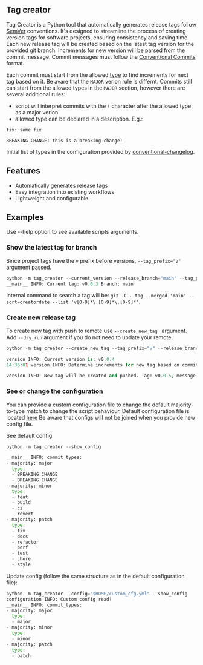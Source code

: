 ## Tag creator

Tag Creator is a Python tool that automatically generates release tags follow [SemVer](https://semver.org/) conventions.
It's designed to streamline the process of creating version tags for software projects, ensuring consistency and saving time.
Each new release tag will be created based on the latest tag version for the provided git branch. Increments for new version
will be parsed from the commit message. Commit messages must follow the [Conventional Commits](https://www.conventionalcommits.org/en/v1.0.0/) format.

Each commit must start from the allowed [type](tag_creator/configuration.yml) to find increments for next tag based on it.
Be avare that the `MAJOR` verion rule is differnt. Commits still can start from the allowed types in the `MAJOR` section, however there are several
additional rules:

- script will interpret commits with the `!` character after the allowed type as a major verion
- allowed type can be declared in a description. E.g.:

```
fix: some fix

BREAKING CHANGE: this is a breaking change!
```

Initial list of types in the configuration provided by [conventional-changelog](https://github.com/conventional-changelog/commitlint/tree/master/@commitlint/config-conventional#type-enum).

## Features

- Automatically generates release tags
- Easy integration into existing workflows
- Lightweight and configurable

## Examples

Use --help option to see available scripts arguments.

### Show the latest tag for branch

Since project tags have the `v` prefix before versions, `--tag_prefix="v"` argument passed.

```python
python -m tag_creator --current_version --release_branch="main" --tag_prefix="v"
__main__ INFO: Current tag: v0.0.3 Branch: main
```

Internal command to search a tag will be: `git -C . tag --merged 'main' --sort=creatordate --list 'v[0-9]*\.[0-9]*\.[0-9]*'`.

### Create new release tag

To create new tag with push to remote use `--create_new_tag ` argument. Add `--dry_run` argument if you do not need to update your remote.
```python
python -m tag_creator --create_new_tag --tag_prefix="v" --release_branch="main"

version INFO: Current version is: v0.0.4
14:36:01 version INFO: Determine increments for new tag based on commit (MR) msg: docs: foo-bar

version INFO: New tag will be created and pushed. Tag: v0.0.5, message Automatically created tag
```

### See or change the configuration


You can provide a custom configuration file to change the default majority-to-type match to change the script behaviour.
Default configuration file is located [here](tag_creator/configuration.yml)
Be aware that configs will not be joined when you provide new config file.

See default config:

```python
python -m tag_creator --show_config

__main__ INFO: commit_types:
- majority: major
  type:
  - BREAKING_CHANGE
  - BREAKING CHANGE
- majority: minor
  type:
  - feat
  - build
  - ci
  - revert
- majority: patch
  type:
  - fix
  - docs
  - refactor
  - perf
  - test
  - chore
  - style
```

Update config (follow the same structure as in the default configuration file):

```python
python -m tag_creator --config="$HOME/custom_cfg.yml" --show_config
configuration INFO: Custom config read!
__main__ INFO: commit_types:
- majority: major
  type:
  - major
- majority: minor
  type:
  - minor
- majority: patch
  type:
  - patch
```
